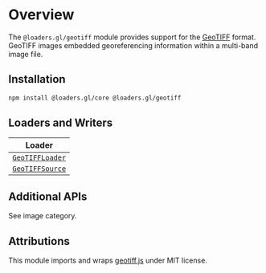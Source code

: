 # Overview

The `@loaders.gl/geotiff` module provides support for the [GeoTIFF](/docs/modules/geotiff/formats/geotiff) format.
GeoTIFF images embedded georeferencing information within a multi-band image file.

## Installation

```bash
npm install @loaders.gl/core @loaders.gl/geotiff
```

## Loaders and Writers

| Loader                                                                |
| --------------------------------------------------------------------- |
| [`GeoTIFFLoader`](/docs/modules/geotiff/api-reference/geotiff-loader) |
| [`GeoTIFFSource`](/docs/modules/geotiff/api-reference/geotiff-source) |

## Additional APIs

See image category.

## Attributions

This module imports and wraps [geotiff.js](https://github.com/geotiffjs/geotiff.js/) under MIT license.
